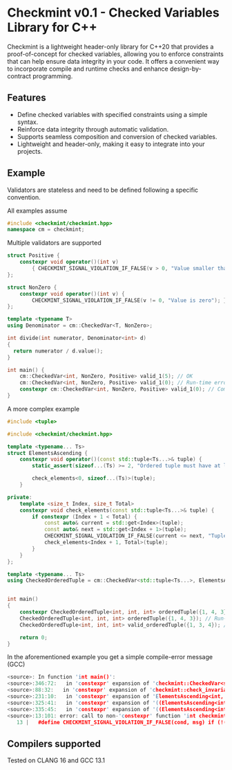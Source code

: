 # Checkmint v0.1 - Checked Variables Library for C++

Checkmint is a lightweight header-only library for C++20 that provides a proof-of-concept for checked variables, allowing you to enforce constraints that can help ensure data integrity in your code. It offers a convenient way to incorporate compile and runtime checks and enhance design-by-contract programming.



## Features

- Define checked variables with specified constraints using a simple syntax.
- Reinforce data integrity through automatic validation.
- Supports seamless composition and conversion of checked variables.
- Lightweight and header-only, making it easy to integrate into your projects.

## Example

Validators are stateless and need to be defined following a specific convention.

All examples assume

```cpp
#include <checkmint/checkmint.hpp>
namespace cm = checkmint;
```

Multiple validators are supported 

```cpp
struct Positive { 
    constexpr void operator()(int v) 
        { CHECKMINT_SIGNAL_VIOLATION_IF_FALSE(v > 0, "Value smaller than zero"); }
};

struct NonZero { 
    constexpr void operator()(int v) { 
        CHECKMINT_SIGNAL_VIOLATION_IF_FALSE(v != 0, "Value is zero"); }
};

template <typename T>
using Denominator = cm::CheckedVar<T, NonZero>;

int divide(int numerator, Denominator<int> d)
{
  return numerator / d.value(); 
}

int main() {
    cm::CheckedVar<int, NonZero, Positive> valid_1(5); // OK
    cm::CheckedVar<int, NonZero, Positive> valid_1(0); // Run-time error
    constexpr cm::CheckedVar<int, NonZero, Positive> valid_1(0); // Compile-time error
}
```

A more complex example 

```cpp
#include <tuple>

#include <checkmint/checkmint.hpp>

template <typename... Ts>
struct ElementsAscending {
    constexpr void operator()(const std::tuple<Ts...>& tuple) {
        static_assert(sizeof...(Ts) >= 2, "Ordered tuple must have at least two elements");

        check_elements<0, sizeof...(Ts)>(tuple);
    }

private:
    template <size_t Index, size_t Total>
    constexpr void check_elements(const std::tuple<Ts...>& tuple) {
        if constexpr (Index + 1 < Total) {
            const auto& current = std::get<Index>(tuple);
            const auto& next = std::get<Index + 1>(tuple);
            CHECKMINT_SIGNAL_VIOLATION_IF_FALSE(current <= next, "Tuple elements are not in ascending order");
            check_elements<Index + 1, Total>(tuple);
        }
    }
};

template <typename... Ts>
using CheckedOrderedTuple = cm::CheckedVar<std::tuple<Ts...>, ElementsAscending<Ts...>>;


int main() 
{
    constexpr CheckedOrderedTuple<int, int, int> orderedTuple({1, 4, 3}); // Compile time error
    CheckedOrderedTuple<int, int, int> orderedTuple({1, 4, 3}); // Run-time error
    CheckedOrderedTuple<int, int, int> valid_orderedTuple({1, 3, 4}); // OKAY

    return 0;
}
```

In the aforementioned example you get a simple compile-error message (GCC)

```cpp
<source>: In function 'int main()':
<source>:346:72:   in 'constexpr' expansion of 'checkmint::CheckedVar<std::tuple<int, int, int>, ElementsAscending<int, int, int> >(std::tuple<int, int, int>(1, 4, 3))'
<source>:88:32:   in 'constexpr' expansion of 'checkmint::check_invariants<ElementsAscending<int, int, int>, std::tuple<int, int, int> >(((checkmint::CheckedVar<std::tuple<int, int, int>, ElementsAscending<int, int, int> >*)this)->checkmint::CheckedVar<std::tuple<int, int, int>, ElementsAscending<int, int, int> >::m_val)'
<source>:231:10:   in 'constexpr' expansion of 'ElementsAscending<int, int, int>().ElementsAscending<int, int, int>::operator()((* & v))'
<source>:325:41:   in 'constexpr' expansion of '((ElementsAscending<int, int, int>*)this)->ElementsAscending<int, int, int>::check_elements<0, 3>((* & tuple))'
<source>:335:45:   in 'constexpr' expansion of '((ElementsAscending<int, int, int>*)this)->ElementsAscending<int, int, int>::check_elements<1, 3>((* & tuple))'
<source>:13:101: error: call to non-'constexpr' function 'int checkmint::invariant_violation(const std::string&)'
   13 |   #define CHECKMINT_SIGNAL_VIOLATION_IF_FALSE(cond, msg) if (!(cond)) checkmint::invariant_violation(msg)
```

## Compilers supported

Tested on CLANG 16 and GCC 13.1
